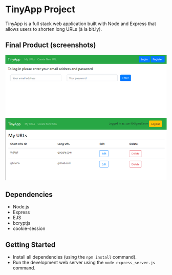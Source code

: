 # TinyApp Project

TinyApp is a full stack web application built with Node and Express that allows users to shorten long URLs (à la bit.ly).

## Final Product (screenshots)

!["Main page"](https://github.com/AD202310/tinyapp/blob/main/docs/urls-page.png?raw=true)
!["My URLs page when logged in"](https://github.com/AD202310/tinyapp/blob/main/docs/my-urls.png?raw=true)

## Dependencies

- Node.js
- Express
- EJS
- bcryptjs
- cookie-session

## Getting Started

- Install all dependencies (using the `npm install` command).
- Run the development web server using the `node express_server.js` command.
